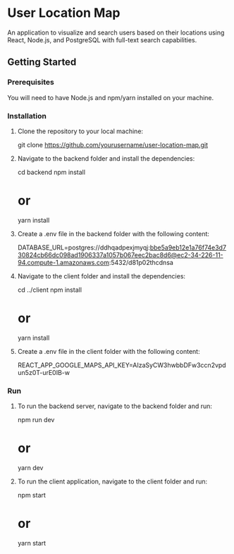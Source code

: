 # User Location Map

An application to visualize and search users based on their locations using React, Node.js, and PostgreSQL with full-text search capabilities.

## Getting Started

### Prerequisites

You will need to have Node.js and npm/yarn installed on your machine.

### Installation

1. Clone the repository to your local machine:

   git clone https://github.com/yourusername/user-location-map.git

2. Navigate to the backend folder and install the dependencies:

   cd backend
   npm install
   # or
   yarn install

3. Create a .env file in the backend folder with the following content:

   DATABASE_URL=postgres://ddhqadpexjmyqj:bbe5a9eb12e1a76f74e3d730824cb66dc098ad1906337a1057b067eec2bac8d6@ec2-34-226-11-94.compute-1.amazonaws.com:5432/d81p02thcdnsa

4. Navigate to the client folder and install the dependencies:

   cd ../client
   npm install
   # or
   yarn install

5. Create a .env file in the client folder with the following content:

   REACT_APP_GOOGLE_MAPS_API_KEY=AIzaSyCW3hwbbDFw3ccn2vpdun5z0T-urE0IB-w

### Run

1. To run the backend server, navigate to the backend folder and run:

   npm run dev
   # or
   yarn dev

2. To run the client application, navigate to the client folder and run:

   npm start
   # or
   yarn start

